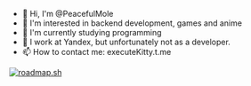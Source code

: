 - 👋 Hi, I'm @PeacefulMole
- 👀 I'm interested in backend development, games and anime
- 🌱 I'm currently studying programming
- 💞️ I work at Yandex, but unfortunately not as a developer.
- 📫 How to contact me: executeKitty.t.me

[![roadmap.sh](https://api.roadmap.sh/v1-badge/wide/6463829a410780a6d9b5d9a9?variant=dark&roadmaps=javascript)](https://roadmap.sh)

<!---
PeacefulMole/PeacefulMole is a ✨ special ✨ repository because its `README.md` (this file) appears on your GitHub profile.
You can click the Preview link to take a look at your changes.
--->
